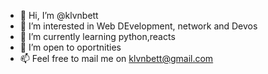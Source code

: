 - 👋 Hi, I’m @klvnbett
- 👀 I’m interested in Web DEvelopment, network and Devos
- 🌱 I’m currently learning  python,reacts
- 💞️ I’m open to oportnities
- 📫 Feel free to mail me on klvnbett@gmail.com

<!---
klvnbett/klvnbett is a ✨ special ✨ repository because its `README.md` (this file) appears on your GitHub profile.
You can click the Preview link to take a look at your changes.
--->
